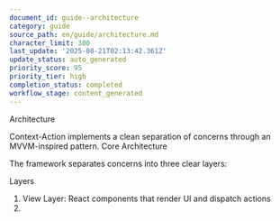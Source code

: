 ```yaml
---
document_id: guide--architecture
category: guide
source_path: en/guide/architecture.md
character_limit: 300
last_update: '2025-08-21T02:13:42.361Z'
update_status: auto_generated
priority_score: 95
priority_tier: high
completion_status: completed
workflow_stage: content_generated
---
```

Architecture

Context-Action implements a clean separation of concerns through an MVVM-inspired pattern. Core Architecture

The framework separates concerns into three clear layers:

Layers

1. View Layer: React components that render UI and dispatch actions
2.

